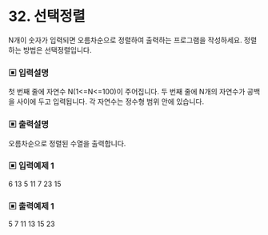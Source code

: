 # 32. 선택정렬

N개이 숫자가 입력되면 오름차순으로 정렬하여 출력하는 프로그램을 작성하세요.
정렬하는 방법은 선택정렬입니다.

### ▣ 입력설명

첫 번째 줄에 자연수 N(1<=N<=100)이 주어집니다.
두 번째 줄에 N개의 자연수가 공백을 사이에 두고 입력됩니다. 각 자연수는 정수형 범위 안에 있습니다. 

### ▣ 출력설명

오름차순으로 정렬된 수열을 출력합니다.

### ▣ 입력예제 1 

6
13 5 11 7 23 15

### ▣ 출력예제 1

5 7 11 13 15 23
